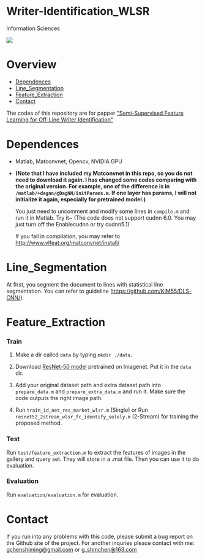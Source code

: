 # Writer-Identification_WLSR
Information Sciences

![](https://github.com/KiM55/Writer-Identification-WLSR/blob/master/Image/fig1.jpg)

# Overview 
- [Dependences](#dependences)
- [Line_Segmentation](#line_segmentation)
- [Feature_Extraction](#feature_extraction)
- [Contact](#contact)

The codes of this repository are for papper ["Semi-Supervised Feature Learning for Off-Line Writer Identification"](https://arxiv.org/abs/1807.05490)

# Dependences 
- Matlab, Matconvnet, Opencv, NVIDIA GPU
- **(Note that I have included my Matconvnet in this repo, so you do not need to download it again. I has changed some codes comparing with the original version. For example, one of the difference is in `/matlab/+dagnn/@DagNN/initParams.m`. If one layer has params, I will not initialize it again, especially for pretrained model.)**

	You just need to uncomment and modify some lines in `compile.m` and run it in Matlab. Try it~
	(The code does not support cudnn 6.0. You may just turn off the Enablecudnn or try cudnn5.1)

	If you fail in compilation, you may refer to http://www.vlfeat.org/matconvnet/install/

# Line_Segmentation
At first, you segment the document to lines with statistical line segmentation. You can refer to guideline (https://github.com/KiM55/DLS-CNN/).

# Feature_Extraction 

### Train
1. Make a dir called `data` by typing `mkdir ./data`.

2. Download [ResNet-50 model](http://www.vlfeat.org/matconvnet/models/imagenet-resnet-50-dag.mat) pretrained on Imagenet. Put it in the `data` dir. 

3. Add your original dataset path and extra dataset path into `prepare_data.m` and `prepare_extra_data.m` and run it. Make sure the code outputs the right image path.

4.  Run `train_id_net_res_market_wlsr.m` (Single) or Run `resnet52_2stream_wlsr_fc_identify_solely.m` (2-Stream) for training the proposed method.

### Test

Run `test/feature_extraction.m` to extract the features of images in the gallery and query set. They will store in a .mat file. Then you can use it to do evaluation.

### Evaluation
Run `evaluation/evaluation.m` for evaluation.

# Contact
If you run into any problems with this code, please submit a bug report on the Github site of the project. For another inquries pleace contact with me: gchenshiming@gmail.com or g_shmchen@163.com




